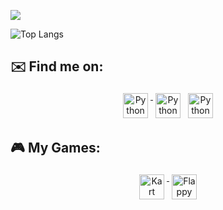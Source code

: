 ![](https://komarev.com/ghpvc/?username=semihdursungul&color=brightgreen)

![Top Langs](https://github-readme-stats.vercel.app/api/top-langs/?username=semihdursungul&theme=tokyonight)

## ✉️ Find me on:


<p align="center">
 <a href="https://leetcode.com/ninetysix96/" target="_blank" rel="noopener noreferrer"> <img src="https://upload.wikimedia.org/wikipedia/commons/1/19/LeetCode_logo_black.png" alt="Python" height="40" style="vertical-align:top; margin:4px"> </a>
 <a href="https://www.linkedin.com/in/semih-dursungül-41aa74226/" target="_blank" rel="noopener noreferrer"> <img src="https://cdn.jsdelivr.net/npm/simple-icons@v3/icons/linkedin.svg" alt="Python" height="40" style="vertical-align:top; margin:4px"></a>
 <a href="mailto:semihd96@gmail.com"> <img src="https://cdn.jsdelivr.net/npm/simple-icons@v3/icons/gmail.svg" alt="Python" height="40" style="vertical-align:top; margin:4px"></a>
</p>

## 🎮 My Games:

<p align="center">
 <a href="https://play.unity.com/mg/other/webgl-builds-348680" target="_blank" rel="noopener noreferrer"> <img src="https://pbs.twimg.com/media/FzQ2ZvVaAAE1Uc5?format=png&name=360x360" alt="Kart Racing Game" height="40" style="vertical-align:top; margin:4px"> </a>
 <a href="https://play.unity.com/mg/other/flapflap" target="_blank" rel="noopener noreferrer"> <img src="https://freepngimg.com/thumb/logo/109939-logo-pic-bird-flappy-free-transparent-image-hq.png" alt="Flappy Bird" height="40" style="vertical-align:top; margin:4px"> </a>
</p>



<!---
ninetysixer/ninetysixer is a ✨ special ✨ repository because its `README.md` (this file) appears on your GitHub profile.
You can click the Preview link to take a look at your changes.
--->
